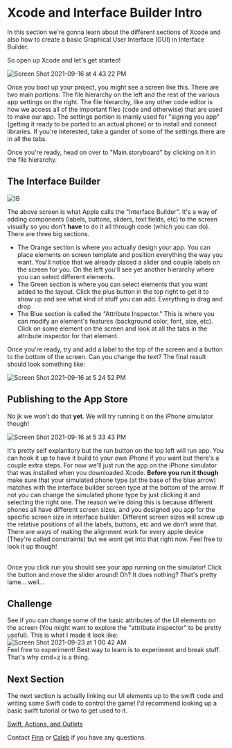 # Xcode and Interface Builder Intro
In this section we're gonna learn about the different sections of Xcode and also how to create a basic Graphical User Interface (GUI) in Interface Builder.

So open up Xcode and let's get started!


![Screen Shot 2021-09-16 at 4 43 22 PM](https://user-images.githubusercontent.com/54146662/133684074-1e008151-4441-41e9-a14f-afe6958cccdf.png)

Once you boot up your project, you might see a screen like this. There are two main portions: The file hierarchy on the left and the rest of the various app 
settings on the right. The file hierarchy, like any other code editor is how we access all of the important files (code and otherwise) that are used to make 
our app. The settings portion is mainly used for "signing you app" (getting it ready to be ported to an actual phone) or to install and connect libraries. If you're
interested, take a gander of some of the settings there are in all the tabs.

Once you're ready, head on over to "Main.storyboard" by clicking on it in the file hierarchy. 

## The Interface Builder
![IB](https://user-images.githubusercontent.com/54146662/133685634-a100be05-f8c7-4f46-9318-068c6f1e05ca.png)

The above screen is what Apple calls the "Interface Builder". It's a way of adding components (labels, buttons, sliders, text fields, etc) to the screen visually
so you don't __have__ to do it all through code (which you can do). There are three big sections. 
  - The Orange section is where you actually design your app. You can place elements on screen template and position everything the way you want. You'll notice that
  we already placed a slider and couple labels on the screen for you. On the left you'll see yet another hierarchy where you can select different elements.
  - The Green section is where you can select elements that you want added to the layout. Click the plus button in the top right to get it to show up and see what
  kind of stuff you can add. Everything is drag and drop
  - The Blue section is called the "Attribute Inspector." This is where you can modify an element's features (background color, font, size, etc). Click on some element on the screen and look at all the tabs in the attribute inspector for that element.


Once you're ready, try and add a label to the top of the screen and a button to the bottom of the screen. Can you change the text? The final result should look something like:

![Screen Shot 2021-09-16 at 5 24 52 PM](https://user-images.githubusercontent.com/54146662/133687919-95f8e8d6-2523-41f2-b5ab-d21720cf493a.png)
  
## Publishing to the App Store
No jk we won't do that __yet__. We will try running it on the iPhone simulator though!

![Screen Shot 2021-09-16 at 5 33 43 PM](https://user-images.githubusercontent.com/54146662/133688853-49bf62f8-6f35-4288-bc55-771114bb7188.png)

It's pretty self explanitory but the run button on the top left will run app. You can hook it up to have it build to your own iPhone if you want but there's a couple extra steps. For now we'll just run the app on the iPhone simulator that was installed when you downloaded Xcode. __Before you run it though__ make sure that your simulated phone type (at the base of the blue arrow) matches with the interface builder screen type at the bottom of the arrow. If not you can change the simulated phone type by just clicking it and selecting the right one. The reason we're doing this is because different phones all have different screen sizes, and you designed you app for the specific screen size in interface builder. Different screen sizes will screw up the relative positions of all the labels, buttons, etc and we don't want that. There are ways of making the alignment work for every apple device (They're called constraints) but we wont get into that right now. Feel free to look it up though!

\
Once you click run you should see your app running on the simulator! Click the button and move the slider around! Oh? It does nothing? That's pretty lame... well...

## Challenge
See if you can change some of the basic attributes of the UI elements on the screen (You might want to explore the "attribute inspector" to be pretty useful). This is what I made it look like: \
![Screen Shot 2021-09-23 at 1 00 42 AM](https://user-images.githubusercontent.com/54146662/134456755-1f96ce11-8204-430f-8a31-9be083a2f3d4.png) \
Feel free to experiment! Best way to learn is to experiment and break stuff. That's why cmd+z is a thing.

## Next Section
The next section is actually linking our UI elements up to the swift code and writing some Swift code to control the game! I'd recommend looking up a basic swift tutorial or two to get used to it.

[Swift, Actions, and Outlets](https://github.com/ffdm/MHack_IOS_Onboarding/blob/main/SwiftBasics.md)

Contact [Finn](fdm@umich.edu) or [Caleb](calebqiu@umich.edu) if you have any questions.

